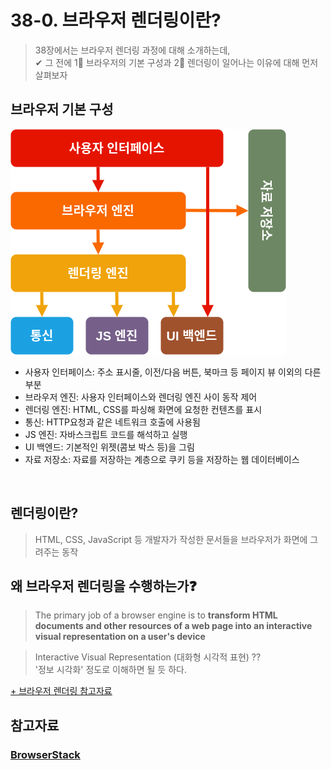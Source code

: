 # 38-0. 브라우저 렌더링이란?
> 38장에서는 브라우저 렌더링 과정에 대해 소개하는데,  
> ✔ 그 전에 1⃣ 브라우저의 기본 구성과 2⃣ 렌더링이 일어나는 이유에 대해 먼저 살펴보자
## 브라우저 기본 구성
![38](img/브라우저%20기본%20구성.png)
- 사용자 인터페이스: 주소 표시줄, 이전/다음 버튼, 북마크 등 페이지 뷰 이외의 다른 부분
- 브라우저 엔진: 사용자 인터페이스와 렌더링 엔진 사이 동작 제어
- 렌더링 엔진: HTML, CSS를 파싱해 화면에 요청한 컨텐츠를 표시
- 통신: HTTP요청과 같은 네트워크 호출에 사용됨
- JS 엔진: 자바스크립트 코드를 해석하고 실행
- UI 백엔드: 기본적인 위젯(콤보 박스 등)을 그림
- 자료 저장소: 자료를 저장하는 계층으로 쿠키 등을 저장하는 웹 데이터베이스
<br>

## 렌더링이란?
> HTML, CSS, JavaScript 등 개발자가 작성한 문서들을 브라우저가 화면에 그려주는 동작

## 왜 브라우저 렌더링을 수행하는가❓
> The primary job of a browser engine is to <b>transform HTML documents and other resources of a web page into an interactive visual representation on a user's device </b> <br> 

> Interactive Visual Representation (대화형 시각적 표현) ?? <br>
> '정보 시각화' 정도로 이해하면 될 듯 하다.

[+ 브라우저 렌더링 참고자료](https://en.wikipedia.org/wiki/Browser_engine)

## 참고자료
### [BrowserStack](https://www.browserstack.com/guide/browser-rendering-engine)